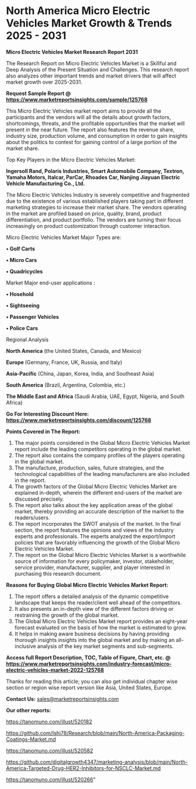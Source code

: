 # North America Micro Electric Vehicles Market Growth & Trends 2025 - 2031

<strong>Micro Electric Vehicles Market Research Report 2031</strong>

The Research Report on Micro Electric Vehicles Market is a Skillful and Deep Analysis of the Present Situation and Challenges. This research report also analyzes other important trends and market drivers that will affect market growth over 2025-2031.

<strong>Request Sample Report @ <a href=https://www.marketreportsinsights.com/sample/125768>https://www.marketreportsinsights.com/sample/125768</a></strong>

This Micro Electric Vehicles market report aims to provide all the participants and the vendors will all the details about growth factors, shortcomings, threats, and the profitable opportunities that the market will present in the near future. The report also features the revenue share, industry size, production volume, and consumption in order to gain insights about the politics to contest for gaining control of a large portion of the market share.

Top Key Players in the Micro Electric Vehicles Market:

<strong>Ingersoll Rand, Polaris Industries, Smart Automobile Company, Textron, Yamaha Motors, Italcar, ParCar, Rhoades Car, Nanjing Jiayuan Electric Vehicle Manufacturing Co., Ltd.</strong>

The Micro Electric Vehicles Industry is severely competitive and fragmented due to the existence of various established players taking part in different marketing strategies to increase their market share. The vendors operating in the market are profiled based on price, quality, brand, product differentiation, and product portfolio. The vendors are turning their focus increasingly on product customization through customer interaction.

Micro Electric Vehicles Market Major Types are:

<strong>• Golf Carts

• Micro Cars

• Quadricycles</strong>

Market Major end-user applications :

<strong>• Hosehold

• Sightseeing

• Passenger Vehicles

• Police Cars</strong>

Regional Analysis

</u><strong><b>North America</b></strong> (the United States, Canada, and Mexico)

<strong><b>Europe </b></strong>(Germany, France, UK, Russia, and Italy)

<strong><b>Asia-Pacific</b></strong> (China, Japan, Korea, India, and Southeast Asia)

<strong><b>South America</b></strong> (Brazil, Argentina, Colombia, etc.)

<strong><b>The Middle East and Africa</b></strong> (Saudi Arabia, UAE, Egypt, Nigeria, and South Africa)

<strong>Go For Interesting Discount Here: <a href=https://www.marketreportsinsights.com/discount/125768>https://www.marketreportsinsights.com/discount/125768</a></strong>

<strong>Points Covered in The Report:</strong>
<ol>
  <li>The major points considered in the Global Micro Electric Vehicles Market report include the leading competitors operating in the global market.</li>
  <li>The report also contains the company profiles of the players operating in the global market.</li>
  <li>The manufacture, production, sales, future strategies, and the technological capabilities of the leading manufacturers are also included in the report.</li>
  <li>The growth factors of the Global Micro Electric Vehicles Market are explained in-depth, wherein the different end-users of the market are discussed precisely.</li>
  <li>The report also talks about the key application areas of the global market, thereby providing an accurate description of the market to the readers/users.</li>
  <li>The report incorporates the SWOT analysis of the market. In the final section, the report features the opinions and views of the industry experts and professionals. The experts analyzed the export/import policies that are favorably influencing the growth of the Global Micro Electric Vehicles Market.</li>
  <li>The report on the Global Micro Electric Vehicles Market is a worthwhile source of information for every policymaker, investor, stakeholder, service provider, manufacturer, supplier, and player interested in purchasing this research document.</li>
</ol>
<strong>Reasons for Buying Global Micro Electric Vehicles Market Report:</strong>

<ol>
  <li>The report offers a detailed analysis of the dynamic competitive landscape that keeps the reader/client well ahead of the competitors.</li>
  <li>It also presents an in-depth view of the different factors driving or restraining the growth of the global market.</li>
  <li>The Global Micro Electric Vehicles Market report provides an eight-year forecast evaluated on the basis of how the market is estimated to grow.</li>
  <li>It helps in making aware business decisions by having providing thorough insights insights into the global market and by making an all-inclusive analysis of the key market segments and sub-segments.</li>
</ol>
<strong>Access full Report Description, TOC, Table of Figure, Chart, etc. @ <a href=https://www.marketreportsinsights.com/industry-forecast/micro-electric-vehicles-market-2022-125768>https://www.marketreportsinsights.com/industry-forecast/micro-electric-vehicles-market-2022-125768</a></strong>


Thanks for reading this article; you can also get individual chapter wise section or region wise report version like Asia, United States, Europe.

<strong>Contact Us:</strong>
sales@marketreportsinsights.com

<strong>Our other reports:</strong>

<a href=https://tanomuno.com/illust/520182>https://tanomuno.com/illust/520182</a>

<a href=https://github.com/Ishi78/Research/blob/main/North-America-Packaging-Coatings-Market.md>https://github.com/Ishi78/Research/blob/main/North-America-Packaging-Coatings-Market.md</a>

<a href=https://tanomuno.com/illust/520582>https://tanomuno.com/illust/520582</a>

<a href=https://github.com/digitalgrowth4347/marketing-analysis/blob/main/North-America-Targeted-Drug-HER2-Inhibitors-for-NSCLC-Market.md>https://github.com/digitalgrowth4347/marketing-analysis/blob/main/North-America-Targeted-Drug-HER2-Inhibitors-for-NSCLC-Market.md</a>

<a href=https://tanomuno.com/illust/520266>https://tanomuno.com/illust/520266</a>"
